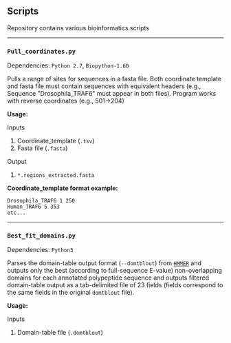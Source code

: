 ## Scripts
Repository contains various bioinformatics scripts
___

### `Pull_coordinates.py`
Dependencies: `Python 2.7`, `Biopython-1.60`

Pulls a range of sites for sequences in a fasta file. Both coordinate template and fasta file must contain sequences with equivalent headers (e.g., Sequence "Drosophila_TRAF6" must appear in both files).
Program works with reverse coordinates (e.g., 501->204)

**Usage:**

Inputs
1. Coordinate_template (`.tsv`)
2. Fasta file (`.fasta`)

Output
1. `*.regions_extracted.fasta`

**Coordinate_template format example:**
```
Drosophila_TRAF6 1 250
Human_TRAF6 5 353
etc...
```
___

### `Best_fit_domains.py`
Dependencies: `Python3`

Parses the domain-table output format (`--domtblout`) from [`HMMER`](http://hmmer.org/) and outputs only the best (according to full-sequence E-value) non-overlapping domains for each annotated polypeptide sequence and outputs filtered domain-table output as a tab-delimited file of 23 fields (fields correspond to the same fields in the original `domtblout` file).

**Usage:**

Inputs
1. Domain-table file (`.domtblout`)
